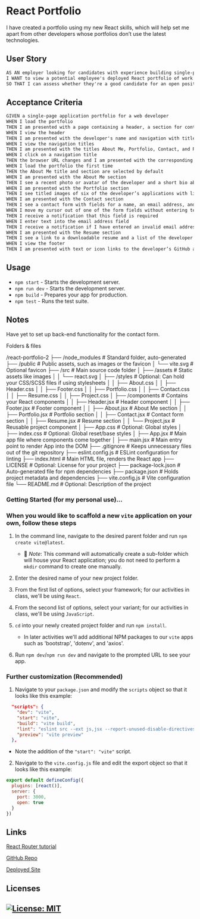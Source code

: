 # React Portfolio

I have created a portfolio using my new React skills, which will help set me apart from other developers whose portfolios don’t use the latest technologies.

## User Story

```md
AS AN employer looking for candidates with experience building single-page applications
I WANT to view a potential employee's deployed React portfolio of work samples
SO THAT I can assess whether they're a good candidate for an open position
```

## Acceptance Criteria

```md
GIVEN a single-page application portfolio for a web developer
WHEN I load the portfolio
THEN I am presented with a page containing a header, a section for content, and a footer
WHEN I view the header
THEN I am presented with the developer's name and navigation with titles corresponding to different sections of the portfolio
WHEN I view the navigation titles
THEN I am presented with the titles About Me, Portfolio, Contact, and Resume, and the title corresponding to the current section is highlighted
WHEN I click on a navigation title
THEN the browser URL changes and I am presented with the corresponding section below the navigation and that title is highlighted
WHEN I load the portfolio the first time
THEN the About Me title and section are selected by default
WHEN I am presented with the About Me section
THEN I see a recent photo or avatar of the developer and a short bio about them
WHEN I am presented with the Portfolio section
THEN I see titled images of six of the developer’s applications with links to both the deployed applications and the corresponding GitHub repositories
WHEN I am presented with the Contact section
THEN I see a contact form with fields for a name, an email address, and a message
WHEN I move my cursor out of one of the form fields without entering text
THEN I receive a notification that this field is required
WHEN I enter text into the email address field
THEN I receive a notification if I have entered an invalid email address
WHEN I am presented with the Resume section
THEN I see a link to a downloadable resume and a list of the developer’s proficiencies
WHEN I view the footer
THEN I am presented with text or icon links to the developer’s GitHub and LinkedIn profiles, and their profile on a third platform (Stack Overflow, Twitter)
```

## Usage

- `npm start` - Starts the development server.
- `npm run dev` - Starts the development server.
- `npm build` - Prepares your app for production.
- `npm test` - Runs the test suite.


## Notes

Have yet to set up back-end functionality for the contact form.

Folders & files

/react-portfolio-2
├── /node_modules       # Standard folder, auto-generated
├── /public             # Public assets, such as images or the favicon
│   └── vite.svg        # Optional favicon
├── /src                # Main source code folder
│   ├── /assets         # Static assets like images
│   │   └── react.svg
│   ├── /styles         # Optional: Can hold your CSS/SCSS files if using stylesheets
│   │   ├── About.css
│   │   ├── Header.css
│   │   ├── Footer.css
│   │   ├── Portfolio.css
│   │   ├── Contact.css
│   │   ├── Resume.css
│   │   ├── Project.css
│   ├── /components     # Contains your React components
│   │   ├── Header.jsx  # Header component
│   │   ├── Footer.jsx  # Footer component
│   │   ├── About.jsx   # About Me section
│   │   ├── Portfolio.jsx # Portfolio section
│   │   ├── Contact.jsx # Contact form section
│   │   ├── Resume.jsx  # Resume section
│   │   └── Project.jsx # Reusable project component
│   ├── App.css         # Optional: Global styles
│   ├── index.css       # Optional: Global reset/base styles
│   ├── App.jsx         # Main app file where components come together
│   ├── main.jsx        # Main entry point to render App into the DOM
├── .gitignore          # Keeps unnecessary files out of the git repository
├── eslint.config.js    # ESLint configuration for linting
├── index.html          # Main HTML file, renders the React app
├── LICENSE             # Optional: License for your project
├── package-lock.json   # Auto-generated file for npm dependencies
├── package.json        # Holds project metadata and dependencies
├── vite.config.js      # Vite configuration file
└── README.md           # Optional: Description of the project


### Getting Started (for my personal use)...

### When you would like to scaffold a new `vite` application on your own, follow these steps

1. In the command line, navigate to the desired parent folder and run `npm create vite@latest`.

    * 🔑 *Note*: This command will automatically create a sub-folder which will house your React application; you do not need to perform a `mkdir` command to create one manually.

2. Enter the desired name of your new project folder.

3. From the first list of options, select your framework; for our activities in class, we'll be using `React`.

4. From the second list of options, select your variant; for our activities in class, we'll be using `JavaScript`.

5. `cd` into your newly created project folder and run `npm install`.

    * In later activities we'll add additional NPM packages to our `vite` apps such as 'bootstrap', 'dotenv', and 'axios'.

6. Run `npm dev`/`npm run dev` and navigate to the prompted URL to see your app.

### Further customization (Recommended)

1. Navigate to your `package.json` and modify the `scripts` object so that it looks like this example:

```json
  "scripts": {
    "dev": "vite",
    "start": "vite",
    "build": "vite build",
    "lint": "eslint src --ext js,jsx --report-unused-disable-directives --max-warnings 0",
    "preview": "vite preview"
  },
```

* Note the addition of the `"start": "vite"` script.

2. Navigate to the `vite.config.js` file and edit the export object so that it looks like this example:

```js
export default defineConfig({
  plugins: [react()],
  server: {
    port: 3000,
    open: true
  }
})
```

## Links
[React Router tutorial](https://reactrouter.com/en/main/start/tutorial#tutorial)

[GitHub Repo](https://github.com/Gera1313/react-portfolio-2)

[Deployed Site]() 

## Licenses

## [![License: MIT](https://img.shields.io/badge/License-MIT-yellow.svg)](https://opensource.org/licenses/MIT)